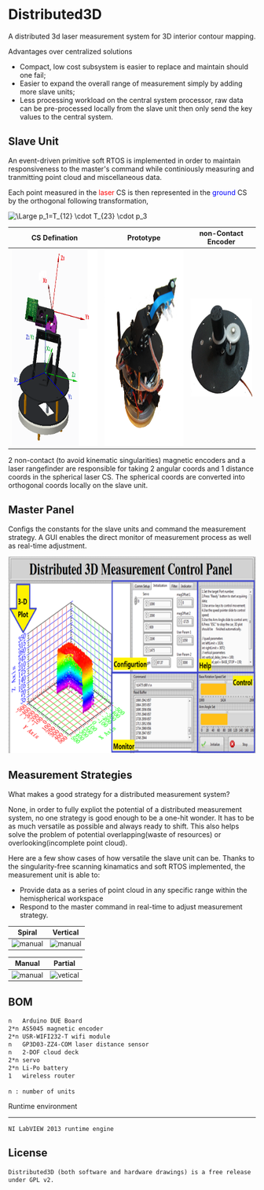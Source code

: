 Distributed3D
=============

A distributed 3d laser measurement system for 3D interior contour mapping.

Advantages over centralized solutions

* Compact, low cost subsystem is easier to replace and maintain should one fail;
* Easier to expand the overall range of measurement simply by adding more slave units;
* Less processing workload on the central system processor, raw data can be pre-processed locally from the slave unit then only send the key values to the central system.

Slave Unit
---

An event-driven primitive soft RTOS is implemented in order to maintain responsiveness to the master's command while continiously measuring and tranmitting point cloud and miscellaneous data.

Each point measured in the <span style="color:red"> laser </span> CS is then represented in the <span style="color:blue"> ground </span> CS by the orthogonal following transformation,

<img src="https://latex.codecogs.com/svg.latex?\Large&space;p_1=T_{12} \cdot T_{23} \cdot p_3" title="\Large p_1=T_{12} \cdot T_{23} \cdot p_3" />

CS Defination | Prototype | non-Contact Encoder
---|---|---
<img src="./Model/Rendering/002.PNG" alt="drawing" height="400"/> | <img src="./images/Assembly.png" alt="Assembly" height="400"/> | <img src="./images/encoder.png" alt="Assembly" height="200"/>

2 non-contact (to avoid kinematic singularities) magnetic encoders and a laser rangefinder are responsible for taking 2 angular coords and 1 distance coords in the spherical laser CS. The spherical coords are converted into orthogonal coords locally on the slave unit.

Master Panel
---

Configs the constants for the slave units and command the measurement strategy. A GUI enables the direct monitor of measurement process as well as real-time adjustment.

<img src="./images/GUI.png" alt="GUI" height="400"/>

Measurement Strategies
---

What makes a good strategy for a distributed measurement system?

None, in order to fully expliot the potential of a distributed measurement system, no one strategy is good enough to be a one-hit wonder. It has to be as much versatile as possible and always ready to shift. This also helps solve the problem of potential overlapping(waste of resources) or overlooking(incomplete point cloud).

Here are a few show cases of how versatile the slave unit can be. Thanks to the singularity-free scanning kinamatics and soft RTOS implemented, the measurement unit is able to:

* Provide data as a series of point cloud in any specific range within the hemispherical workspace
* Respond to the master command in real-time to adjust measurement strategy.

Spiral | Vertical
---|---
![manual](./gif/spiral.gif) | ![manual](./gif/vertical.gif)

Manual | Partial
--- | ---
![manual](./gif/manual.gif) | ![vetical](./gif/partial.gif)

BOM
---
    n   Arduino DUE Board
    2*n AS5045 magnetic encoder
    2*n USR-WIFI232-T wifi module
    n   GP3D03-ZZ4-COM laser distance sensor
    n   2-DOF cloud deck
    2*n servo
    2*n Li-Po battery
    1   wireless router

    n : number of units

Runtime environment

---
    NI LabVIEW 2013 runtime engine

License
---

    Distributed3D (both software and hardware drawings) is a free release under GPL v2.
